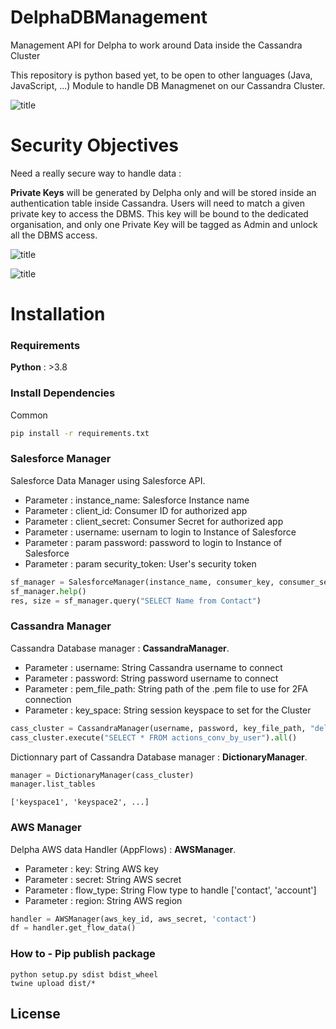 # DelphaDBManagement

Management API for Delpha to work around Data inside the Cassandra Cluster

This repository is python based yet, to be open to other languages (Java, JavaScript, ...)
Module to handle DB Managmenet on our Cassandra Cluster.


![title](docs/images/db1.png)

# Security Objectives

Need a really secure way to handle data : 

**Private Keys** will be generated by Delpha only and will be stored inside an authentication table inside Cassandra. Users will need to match a given private key to access the DBMS. This key will be bound to the dedicated organisation, and only one Private Key will be tagged as Admin and unlock all the DBMS access.

![title](docs/images/db3.png)

![title](docs/images/db2.png)



# Installation
### Requirements
**Python** : >3.8

### Install Dependencies

Common

```bash
pip install -r requirements.txt
```

### Salesforce Manager

Salesforce Data Manager using Salesforce API.

- Parameter : instance_name: Salesforce Instance name
- Parameter : client_id: Consumer ID for authorized app
- Parameter : client_secret: Consumer Secret for authorized app
- Parameter : username: usernam to login to Instance of Salesforce
- Parameter : param password: password to login to Instance of Salesforce
- Parameter : param security_token: User's security token


```python
sf_manager = SalesforceManager(instance_name, consumer_key, consumer_secret, salesforce_username, salesforce_pwd, personnal_token)
sf_manager.help()
res, size = sf_manager.query("SELECT Name from Contact")
```


### Cassandra Manager

Cassandra Database manager : **CassandraManager**.

- Parameter : username: String Cassandra username to connect
- Parameter : password: String password username to connect
- Parameter : pem_file_path: String path of the .pem file to use for 2FA connection
- Parameter : key_space: String session keyspace to set for the Cluster

```python
cass_cluster = CassandraManager(username, password, key_file_path, "delpha_actions")
cass_cluster.execute("SELECT * FROM actions_conv_by_user").all()
```


Dictionnary part of Cassandra Database manager : **DictionaryManager**.

```python
manager = DictionaryManager(cass_cluster)
manager.list_tables
```
~~~python=1
['keyspace1', 'keyspace2', ...]
~~~



### AWS Manager

Delpha AWS data Handler (AppFlows) : **AWSManager**.

- Parameter : key: String AWS key
- Parameter : secret: String AWS secret
- Parameter : flow_type: String Flow type to handle ['contact', 'account']
- Parameter : region: String AWS region 

```python
handler = AWSManager(aws_key_id, aws_secret, 'contact')
df = handler.get_flow_data()
```


### How to - Pip publish package

```shell
python setup.py sdist bdist_wheel
twine upload dist/*
```

## License
